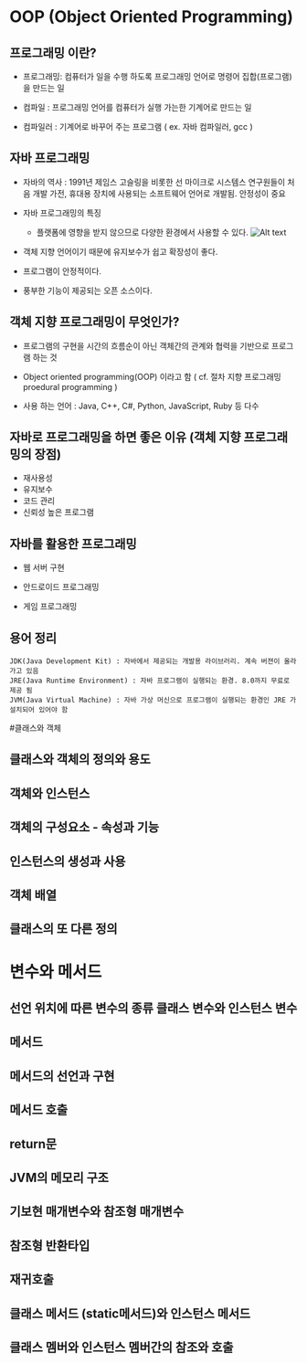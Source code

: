 # OOP (Object Oriented Programming)
##  프로그래밍 이란?
* 프로그래밍: 컴퓨터가 일을 수행 하도록 프로그래밍 언어로 명령어 집합(프로그램)을 만드는 일

* 컴파일 : 프로그래밍 언어를 컴퓨터가 실행 가는한 기계어로 만드는 일

* 컴파일러 : 기계어로 바꾸어 주는 프로그램
  ( ex. 자바 컴파일러, gcc )

## 자바 프로그래밍
+ 자바의 역사 : 1991년 제임스 고슬링을 비롯한 선 마이크로 시스템스 연구원들이 처음 개발
  가전, 휴대용 장치에 사용되는 소프트웨어 언어로 개발됨. 안정성이 중요

+ 자바 프로그래밍의 특징
    * 플랫폼에 영향을 받지 않으므로 다양한 환경에서 사용할 수 있다.
      ![Alt text](./img/vm.PNG)


* 객체 지향 언어이기 때문에 유지보수가 쉽고 확장성이 좋다.

* 프로그램이 안정적이다.

* 풍부한 기능이 제공되는 오픈 소스이다.


## 객체 지향 프로그래밍이 무엇인가?

+ 프로그램의 구현을 시간의 흐름순이 아닌 객체간의 관계와 협력을 기반으로 프로그램 하는 것

+ Object oriented programming(OOP)  이라고 함 ( cf. 절차 지향 프로그래밍 proedural programming )

+ 사용 하는 언어 : Java, C++, C#, Python, JavaScript, Ruby 등 다수

## 자바로 프로그래밍을 하면 좋은 이유 (객체 지향 프로그래밍의 장점)
* 재사용성
* 유지보수
* 코드 관리
* 신뢰성 높은 프로그램

## 자바를 활용한 프로그래밍
* 웹 서버 구현

* 안드로이드 프로그래밍

* 게임 프로그래밍


## 용어 정리

    JDK(Java Development Kit) : 자바에서 제공되는 개발용 라이브러리. 계속 버젼이 올라가고 있음
    JRE(Java Runtime Environment) : 자바 프로그램이 실행되는 환경. 8.0까지 무료로 제공 됨
    JVM(Java Virtual Machine) : 자바 가상 머신으로 프로그램이 실행되는 환경인 JRE 가 설치되어 있어야 함

#클래스와 객체
## 클래스와 객체의 정의와 용도
## 객체와 인스턴스
## 객체의 구성요소 - 속성과 기능
## 인스턴스의 생성과 사용
## 객체 배열
## 클래스의 또 다른 정의
# 변수와 메서드
## 선언 위치에 따른 변수의 종류 클래스 변수와 인스턴스 변수
## 메서드
## 메서드의 선언과 구현
## 메서드 호출
## return문
## JVM의 메모리 구조
## 기보현 매개변수와 참조형 매개변수
## 참조형 반환타입
## 재귀호출
## 클래스 메서드 (static메서드)와 인스턴스 메서드
## 클래스 멤버와 인스턴스 멤버간의 참조와 호출
